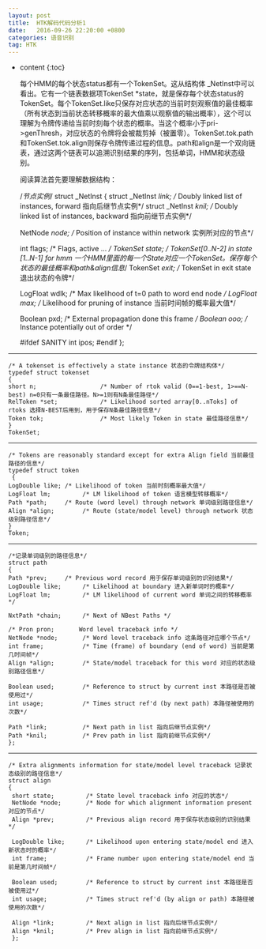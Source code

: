 ```yaml
---
layout: post
title:  HTK解码代码分析1
date:   2016-09-26 22:20:00 +0800
categories: 语音识别
tag: HTK
---
```


* content
{:toc}

   每个HMM的每个状态status都有一个TokenSet。这从结构体
_NetInst中可以看出。它有一个链表数据项TokenSet *state，就是保存每个状态status的TokenSet。每个TokenSet.like只保存对应状态的当前时刻观察值的最佳概率（所有状态到当前状态转移概率的最大值乘以观察值的输出概率），这个可以理解为令牌传递给当前时刻每个状态的概率。当这个概率小于pri->genThresh，对应状态的令牌将会被裁剪掉（被置零）。TokenSet.tok.path和TokenSet.tok.align则保存令牌传递过程的信息。path和align是一个双向链表，通过这两个链表可以追溯识别结果的序列，包括单词，HMM和状态级别。

   阅读算法首先要理解数据结构：

    /*节点实例*/
    struct _NetInst
    {
    struct _NetInst *link; /* Doubly linked list of instances, forward 指向后继节点实例*/
    struct _NetInst *knil; /* Doubly linked list of instances, backward 指向前继节点实例*/

    NetNode *node;       /* Position of instance within network 实例所对应的节点*/

    int flags;           /* Flags, active ... */
    TokenSet *state;     /* TokenSet[0..N-2] in state [1..N-1] for hmm 一个HMM里面的每一个State对应一个TokenSet。保存每个状态的最佳概率和path&align信息*/
    TokenSet *exit;      /* TokenSet in exit state 退出状态的令牌*/

    LogFloat wdlk;       /* Max likelihood of t=0 path to word end node */
    LogFloat max;        /* Likelihood for pruning of instance 当前时间帧的概率最大值*/

    Boolean pxd;         /* External propagation done this frame */
    Boolean ooo;         /* Instance potentially out of order */

     #ifdef SANITY
      int ipos;
     #endif
     };

----------------------------------------------------
    /* A tokenset is effectively a state instance 状态的令牌结构体*/
    typedef struct tokenset
    {
    short n;                  /* Number of rtok valid (0==1-best, 1>==N-best) n=0只有一条最佳路径。N>=1则有N条最佳路径*/
    RelToken *set;            /* Likelihood sorted array[0..nToks] of rtoks 选择N-BEST后用到，用于保存N条最佳路径信息*/
    Token tok;                /* Most likely Token in state 最佳路径信息*/
    }
    TokenSet;

--------------------------------------
    /* Tokens are reasonably standard except for extra Align field 当前最佳路径的信息*/
    typedef struct token
     {
    LogDouble like;	/* Likelihood of token 当前时刻概率最大值*/
    LogFloat lm;         /* LM likelihood of token 语言模型转移概率*/
    Path *path;		/* Route (word level) through network 单词级别路径信息*/
    Align *align;        /* Route (state/model level) through network 状态级别路径信息*/
    }
    Token;

-------------------------------------------
    /*记录单词级别的路径信息*/
    struct path
    {
    Path *prev;		/* Previous word record 用于保存单词级别的识别结果*/
    LogDouble like;      /* Likelihood at boundary 进入新单词时的概率*/
    LogFloat lm;         /* LM likelihood of current word 单词之间的转移概率*/

    NxtPath *chain;      /* Next of NBest Paths */
   
    /* Pron pron;		Word level traceback info */
    NetNode *node;       /* Word level traceback info 这条路径对应哪个节点*/
    int frame;           /* Time (frame) of boundary (end of word) 当前是第几时间帧*/
    Align *align;        /* State/model traceback for this word 对应的状态级别路径信息*/

    Boolean used;        /* Reference to struct by current inst 本路径是否被使用过*/
    int usage;           /* Times struct ref'd (by next path) 本路径被使用的次数*/

    Path *link;          /* Next path in list 指向后继节点实例*/
    Path *knil;          /* Prev path in list 指向前继节点实例*/
    };

-----------------------------------------------
    /* Extra alignments information for state/model level traceback 记录状态级别的路径信息*/
    struct align
    {
     short state;         /* State level traceback info 对应的状态*/
     NetNode *node;       /* Node for which alignment information present 对应的节点*/
     Align *prev;         /* Previous align record 用于保存状态级别的识别结果*/

     LogDouble like;      /* Likelihood upon entering state/model end 进入新状态时的概率*/
     int frame;           /* Frame number upon entering state/model end 当前是第几时间帧*/
   
     Boolean used;        /* Reference to struct by current inst 本路径是否被使用过*/
     int usage;           /* Times struct ref'd (by align or path) 本路径被使用的次数*/

     Align *link;         /* Next align in list 指向后继节点实例*/
     Align *knil;         /* Prev align in list 指向前继节点实例*/
     };


